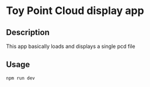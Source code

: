 # Toy Point Cloud display app

## Description
This app basically loads and displays a single pcd file

## Usage
```
npm run dev
```


